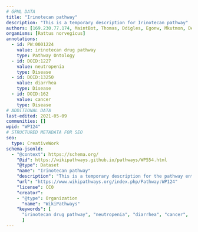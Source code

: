 ```yaml
---
# GPML DATA
title: "Irinotecan pathway"
description: "This is a temporary description for Irinotecan pathway"
authors: [169.230.77.174, MaintBot, Thomas, Ddigles, Egonw, Mkutmon, DeSl, AlexanderPico, Eweitz, Madeomuga]
organisms: [Rattus norvegicus]
annotations:
  - id: PW:0001224
    value: irinotecan drug pathway
    type: Pathway Ontology
  - id: DOID:1227
    value: neutropenia
    type: Disease
  - id: DOID:13250
    value: diarrhea
    type: Disease
  - id: DOID:162
    value: cancer
    type: Disease
# ADDITIONAL DATA
last-edited: 2021-05-09
communities: []
wpid: "WP124"
# STRUCTURED METADATA FOR SEO
seo:
  type: CreativeWork
schema-jsonld:
  - "@context": https://schema.org/
    "@id": https://wikipathways.github.io/pathways/WP554.html
    "@type": Dataset
    "name": "Irinotecan pathway"
    "description": "This is a temporary description for the pathway entitled: Irinotecan pathway"
    "url": "https://www.wikipathways.org/index.php/Pathway:WP124"
    "license": CC0
    "creator":
    - "@type": Organization
      "name": "WikiPathways"
    "keywords": [
      "irinotecan drug pathway", "neutropenia", "diarrhea", "cancer",
      ]
---
```

